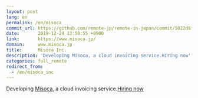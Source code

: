 ```yaml
---
layout: post
lang: en
permalink: /en/misoca
commit_url: https://github.com/remote-jp/remote-in-japan/commit/5022d6fe3589b39639e1cc82e68c8c53cea38c0b
date:       2019-12-24 13:50:55 +0900
link:       https://www.misoca.jp/
domain:     www.misoca.jp
title:      Misoca Inc.
description: 'Developing Misoca, a cloud invoicing service.Hiring now'
categories: full_remote
redirect_from:
  - /en/misoca_inc
---
```


<p>Developing <a href="https://www.misoca.jp/">Misoca</a>, a cloud invoicing service.<a href="https://recruit.misoca.jp/">Hiring now</a></p>

